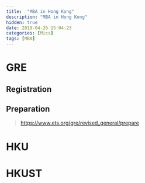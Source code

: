 ```yaml
---
title:  "MBA in Hong Kong"
description: "MBA in Hong Kong"
hidden: true
date: 2019-04-26 15:04:23
categories: [Mics]
tags: [MBA]
---
```


# GRE

## Registration

## Preparation

  > https://www.ets.org/gre/revised_general/prepare

# HKU

# HKUST

